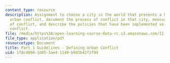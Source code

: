 ```yaml
---
content_type: resource
description: Assignment to choose a city in the world that presents a high level of
  urban conflict, document the process of conflict in that city, measure the manifestations
  of conflict, and describe the policies that have been implemented so to avoid further
  conflict.
file: /media/https%3A/open-learning-course-data-rc.s3.amazonaws.com/11-488-urban-development-in-conflict-cities-planning-challenges-and-policy-innovations-fall-2015/1f8c40981d453ae41149b9d3b42f2f9d_MIT11_488F15_PaperP1Guide.pdf
file_type: application/pdf
resourcetype: Document
title: Part 1 Guidelines - Defining Urban Conflict
uid: 1f8c4098-1d45-3ae4-1149-b9d3b42f2f9d
---
```

